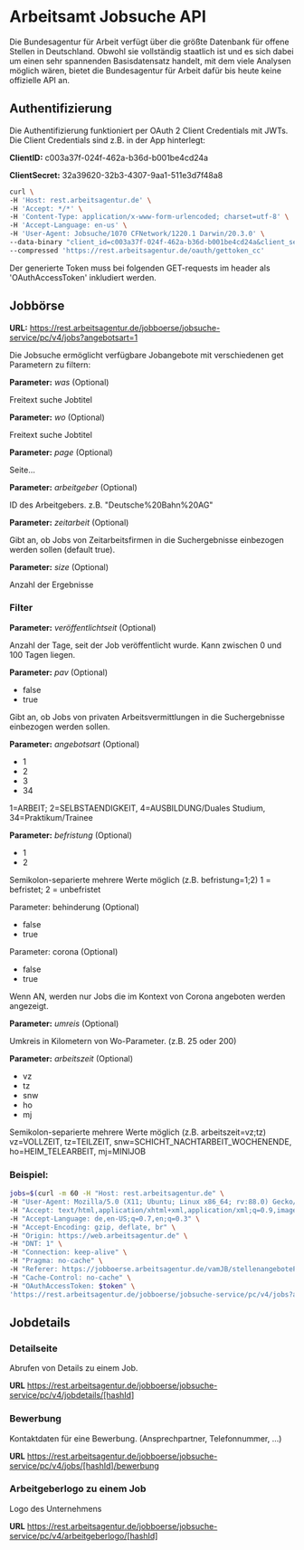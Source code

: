 # Arbeitsamt Jobsuche API 
Die Bundesagentur für Arbeit verfügt über die größte Datenbank für offene Stellen in Deutschland. Obwohl sie vollständig staatlich ist und es sich dabei um einen sehr spannenden Basisdatensatz handelt, mit dem viele Analysen möglich wären, bietet die Bundesagentur für Arbeit dafür bis heute keine offizielle API an.


## Authentifizierung
Die Authentifizierung funktioniert per OAuth 2 Client Credentials mit JWTs.
Die Client Credentials sind z.B. in der App hinterlegt:

**ClientID:** c003a37f-024f-462a-b36d-b001be4cd24a

**ClientSecret:** 32a39620-32b3-4307-9aa1-511e3d7f48a8

```bash
curl \
-H 'Host: rest.arbeitsagentur.de' \
-H 'Accept: */*' \
-H 'Content-Type: application/x-www-form-urlencoded; charset=utf-8' \
-H 'Accept-Language: en-us' \
-H 'User-Agent: Jobsuche/1070 CFNetwork/1220.1 Darwin/20.3.0' \
--data-binary "client_id=c003a37f-024f-462a-b36d-b001be4cd24a&client_secret=32a39620-32b3-4307-9aa1-511e3d7f48a8&grant_type=client_credentials" \
--compressed 'https://rest.arbeitsagentur.de/oauth/gettoken_cc'
```

Der generierte Token muss bei folgenden GET-requests im header als 'OAuthAccessToken' inkludiert werden.

## Jobbörse

**URL:** https://rest.arbeitsagentur.de/jobboerse/jobsuche-service/pc/v4/jobs?angebotsart=1
	

Die Jobsuche ermöglicht verfügbare Jobangebote mit verschiedenen get Parametern zu filtern:



**Parameter:** *was* (Optional)

Freitext suche Jobtitel


**Parameter:** *wo*  (Optional)

Freitext suche Jobtitel


**Parameter:** *page* (Optional)

Seite…


**Parameter:** *arbeitgeber* (Optional)

ID des Arbeitgebers. z.B. "Deutsche%20Bahn%20AG"


**Parameter:** *zeitarbeit* (Optional)

Gibt an, ob Jobs von Zeitarbeitsfirmen in die Suchergebnisse einbezogen werden sollen (default true).


**Parameter:** *size* (Optional)

Anzahl der Ergebnisse

### Filter

**Parameter:** *veröffentlichtseit* (Optional)

Anzahl der Tage, seit der Job veröffentlicht wurde. Kann zwischen 0 und 100 Tagen liegen.



**Parameter:** *pav* (Optional)
- false 
- true

Gibt an, ob Jobs von privaten Arbeitsvermittlungen in die Suchergebnisse einbezogen werden sollen.



**Parameter:** *angebotsart*  (Optional)
- 1 
- 2 
- 3 
- 34

1=ARBEIT; 2=SELBSTAENDIGKEIT, 4=AUSBILDUNG/Duales Studium, 34=Praktikum/Trainee

**Parameter:** *befristung*  (Optional)
- 1
- 2

Semikolon-separierte mehrere Werte möglich (z.B. befristung=1;2) 1 = befristet; 2 = unbefristet


Parameter: behinderung (Optional)
- false 
- true


Parameter: corona (Optional)
- false 
- true

Wenn AN, werden nur Jobs die im Kontext von Corona angeboten werden angezeigt.

**Parameter:** *umreis* (Optional)

Umkreis in Kilometern von Wo-Parameter. (z.B. 25 oder 200)



**Parameter:** *arbeitszeit*  (Optional)
- vz 
- tz 
- snw
- ho 
- mj 

Semikolon-separierte mehrere Werte möglich (z.B. arbeitszeit=vz;tz) vz=VOLLZEIT, tz=TEILZEIT, snw=SCHICHT_NACHTARBEIT_WOCHENENDE, ho=HEIM_TELEARBEIT, mj=MINIJOB



### Beispiel:
```bash
jobs=$(curl -m 60 -H "Host: rest.arbeitsagentur.de" \
-H "User-Agent: Mozilla/5.0 (X11; Ubuntu; Linux x86_64; rv:88.0) Gecko/20100101 Firefox/88.0" \
-H "Accept: text/html,application/xhtml+xml,application/xml;q=0.9,image/webp,*/*;q=0.8" \
-H "Accept-Language: de,en-US;q=0.7,en;q=0.3" \
-H "Accept-Encoding: gzip, deflate, br" \
-H "Origin: https://web.arbeitsagentur.de" \
-H "DNT: 1" \
-H "Connection: keep-alive" \
-H "Pragma: no-cache" \
-H "Referer: https://jobboerse.arbeitsagentur.de/vamJB/stellenangeboteFinden.html?execution=e1s4&" \
-H "Cache-Control: no-cache" \
-H "OAuthAccessToken: $token" \
'https://rest.arbeitsagentur.de/jobboerse/jobsuche-service/pc/v4/jobs?angebotsart=1&wo=Berlin&umkreis=200&arbeitszeit=ho;mj&page=1&size=25&pav=false')
```

## Jobdetails

### Detailseite
Abrufen von Details zu einem Job.

**URL** https://rest.arbeitsagentur.de/jobboerse/jobsuche-service/pc/v4/jobdetails/[hashId]

### Bewerbung
Kontaktdaten für eine Bewerbung. (Ansprechpartner, Telefonnummer, …)

**URL** https://rest.arbeitsagentur.de/jobboerse/jobsuche-service/pc/v4/jobs/[hashId]/bewerbung

### Arbeitgeberlogo zu einem Job
Logo des Unternehmens

**URL** https://rest.arbeitsagentur.de/jobboerse/jobsuche-service/pc/v4/arbeitgeberlogo/[hashId]

